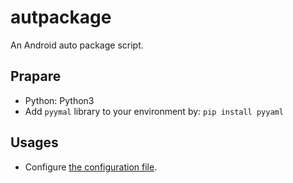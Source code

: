 # autpackage

An Android auto package script.

## Prapare

- Python: Python3
- Add `pyymal` library to your environment by: `pip install pyyaml`

## Usages

- Configure [the configuration file](config.yml).
